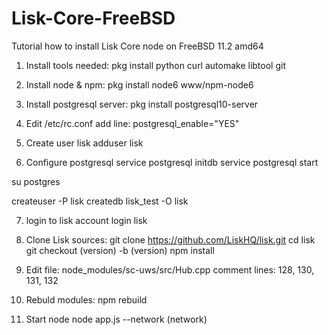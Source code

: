# Lisk-Core-FreeBSD

Tutorial how to install Lisk Core node on FreeBSD 11.2 amd64


1. Install tools needed:
pkg install python curl automake libtool git

2. Install node & npm:
pkg install node6 www/npm-node6

3. Install postgresql server:
pkg install postgresql10-server

4. Edit /etc/rc.conf
add line: postgresql_enable="YES"

5. Create user lisk
adduser lisk

6. Configure postgresql
service postgresql initdb
service postgresql start

su postgres

createuser -P lisk
createdb lisk_test -O lisk

7. login to lisk account
login lisk

8. Clone Lisk sources:
git clone https://github.com/LiskHQ/lisk.git
cd lisk
git checkout (version) -b (version)
npm install

9. Edit file: node_modules/sc-uws/src/Hub.cpp
comment lines: 128, 130, 131, 132

10. Rebuld modules:
npm rebuild

11. Start node
node app.js --network (network)
